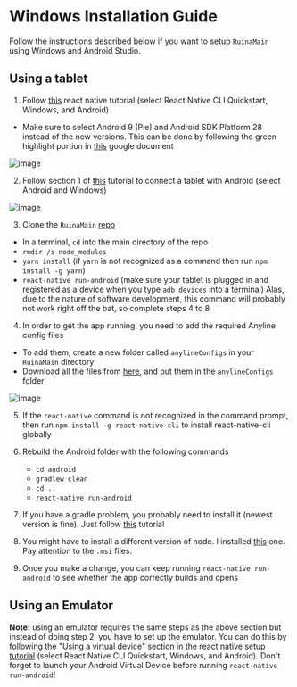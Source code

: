 # Windows Installation Guide
Follow the instructions described below if you want to setup `RuinaMain` using Windows and Android Studio.

## Using a tablet
1. Follow [this](https://reactnative.dev/docs/environment-setup) react native tutorial (select React Native CLI Quickstart, Windows, and Android)
  * Make sure to select Android 9 (Pie) and Android SDK Platform 28 instead of the new versions. This can be done by following the green highlight portion in [this](https://docs.google.com/document/d/1Jq3eBB1jNj5tPj4pSyWM1NAS5JwnqvRIsML5aK6KDPE/edit?usp=sharing) google document

  ![image](imagesMD/reactTutorial.PNG)

2. Follow section 1 of [this](https://reactnative.dev/docs/running-on-device) tutorial to connect a tablet with Android (select Android and Windows)

  ![image](imagesMD/connectTabletTutorial.PNG)

3. Clone the `RuinaMain` [repo](https://github.com/santosfamilyfoundation/RuinaMain)
  * In a terminal, `cd` into the main directory of the repo
  * `rmdir /s node_modules`
  * `yarn install` (if `yarn` is not recognized as a command then run `npm install -g yarn`)
  * `react-native run-android` (make sure your tablet is plugged in and registered as a device when you type `adb devices` into a terminal) Alas, due to the nature of software development, this command will probably not work right off the bat, so complete steps 4 to 8

4. In order to get the app running, you need to add the required Anyline config files   
  * To add them, create a new folder called `anylineConfigs` in your `RuinaMain` directory
  * Download all the files from [here](https://drive.google.com/drive/folders/1R-s-ASSDIUl32IrHriw40iRoKcLCaVOv), and put them in the `anylineConfigs` folder  

  ![image](imagesMD/anylineFolder.png)

5. If the `react-native` command is not recognized in the command prompt, then run `npm install -g react-native-cli` to install react-native-cli globally

6. Rebuild the Android folder with the following commands
    * `cd android`
    * `gradlew clean`
    * `cd ..`
    * `react-native run-android`

7. If you have a gradle problem, you probably need to install it (newest version is fine). Just follow [this](https://gradle.org/install/) tutorial

8. You might have to install a different version of node. I installed [this](https://nodejs.org/download/release/v12.18.3/) one. Pay attention to the `.msi` files. 

9. Once you make a change, you can keep running `react-native run-android` to see whether the app correctly builds and opens  

## Using an Emulator
**Note:** using an emulator requires the same steps as the above section but instead of doing step 2, you have to set up the emulator. You can do this by following the "Using a virtual device" section in the react native setup [tutorial](https://reactnative.dev/docs/environment-setup) (select React Native CLI Quickstart, Windows, and Android). Don't forget to launch your Android Virtual Device before running `react-native run-android`!
